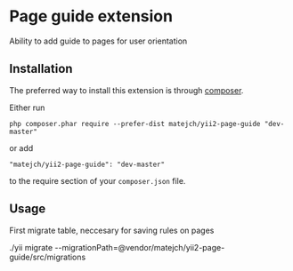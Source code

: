 Page guide extension
====================
Ability to add guide to pages for user orientation

Installation
------------

The preferred way to install this extension is through [composer](http://getcomposer.org/download/).

Either run

```
php composer.phar require --prefer-dist matejch/yii2-page-guide "dev-master"
```

or add

```
"matejch/yii2-page-guide": "dev-master"
```

to the require section of your `composer.json` file.


Usage
-----

First migrate table, neccesary for saving rules on pages

./yii migrate --migrationPath=@vendor/matejch/yii2-page-guide/src/migrations